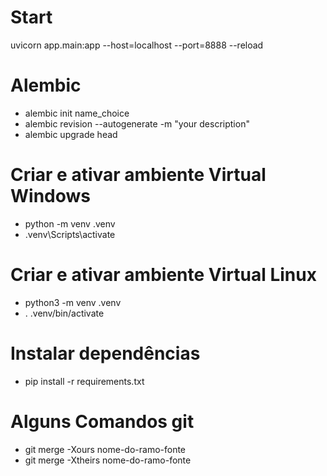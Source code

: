 # Start
uvicorn app.main:app --host=localhost --port=8888 --reload

# Alembic
* alembic init name_choice
* alembic revision --autogenerate -m "your description"
* alembic upgrade head

# Criar e ativar ambiente Virtual Windows
* python -m venv .venv
* .venv\Scripts\activate

# Criar e ativar ambiente Virtual Linux
* python3 -m venv .venv
* . .venv/bin/activate

# Instalar dependências
* pip install -r requirements.txt

# Alguns Comandos git
* git merge -Xours nome-do-ramo-fonte
* git merge -Xtheirs nome-do-ramo-fonte
